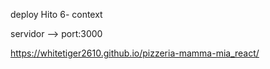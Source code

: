 deploy Hito 6- context

servidor --> port:3000

https://whitetiger2610.github.io/pizzeria-mamma-mia_react/




